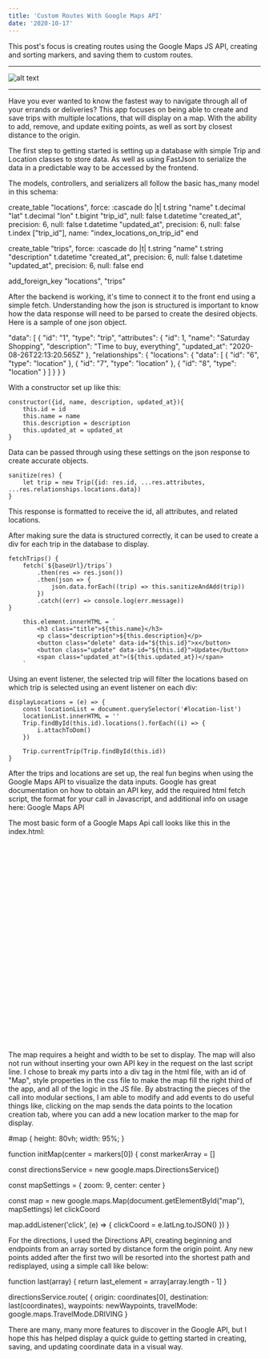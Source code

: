 ```yaml
---
title: 'Custom Routes With Google Maps API'
date: '2020-10-17'
---
```


This post's focus is creating routes using the Google Maps JS API, creating and sorting markers, and saving them to custom routes.

---

![alt text](https://images.unsplash.com/photo-1553290322-0440fe3b1ddd?ixid=MXwxMjA3fDB8MHxwaG90by1wYWdlfHx8fGVufDB8fHw%3D&ixlib=rb-1.2.1&auto=format&fit=crop&w=1950&q=80)

---

Have you ever wanted to know the fastest way to navigate through all of your errands or deliveries? This app focuses on being able to create and save trips with multiple locations, that will display on a map. With the ability to add, remove, and update exiting points, as well as sort by closest distance to the origin.

The first step to getting started is setting up a database with simple Trip and Location classes to store data. As well as using FastJson to serialize the data in a predictable way to be accessed by the frontend.

The models, controllers, and serializers all follow the basic has_many model in this schema:

create_table "locations", force: :cascade do |t|
t.string "name"
t.decimal "lat"
t.decimal "lon"
t.bigint "trip_id", null: false
t.datetime "created_at", precision: 6, null: false
t.datetime "updated_at", precision: 6, null: false
t.index ["trip_id"], name: "index_locations_on_trip_id"
end

create_table "trips", force: :cascade do |t|
t.string "name"
t.string "description"
t.datetime "created_at", precision: 6, null: false
t.datetime "updated_at", precision: 6, null: false
end

add_foreign_key "locations", "trips"

After the backend is working, it's time to connect it to the front end using a simple fetch. Understanding how the json is structured is important to know how the data response will need to be parsed to create the desired objects. Here is a sample of one json object.

"data": [
{
"id": "1",
"type": "trip",
"attributes": {
"id": 1,
"name": "Saturday Shopping",
"description": "Time to buy, everything",
"updated_at": "2020-08-26T22:13:20.565Z"
},
"relationships": {
"locations": {
"data": [
{
"id": "6",
"type": "location"
},
{
"id": "7",
"type": "location"
},
{
"id": "8",
"type": "location"
}
]
}
}
}

With a constructor set up like this:

    constructor({id, name, description, updated_at}){
        this.id = id
        this.name = name
        this.description = description
        this.updated_at = updated_at
    }

Data can be passed through using these settings on the json response to create accurate objects.

    sanitize(res) {
        let trip = new Trip({id: res.id, ...res.attributes, ...res.relationships.locations.data})
    }

This response is formatted to receive the id, all attributes, and related locations.

After making sure the data is structured correctly, it can be used to create a div for each trip in the database to display.

    fetchTrips() {
        fetch(`${baseUrl}/trips`)
            .then(res => res.json())
            .then(json => {
                json.data.forEach((trip) => this.sanitizeAndAdd(trip))
            })
            .catch((err) => console.log(err.message))
    }

        this.element.innerHTML = `
            <h3 class="title">${this.name}</h3>
            <p class="description">${this.description}</p>
            <button class="delete" data-id="${this.id}">x</button>
            <button class="update" data-id="${this.id}">Update</button>
            <span class="updated_at">(${this.updated_at})</span>
        `

Using an event listener, the selected trip will filter the locations based on which trip is selected using an event listener on each div:

    displayLocations = (e) => {
        const locationList = document.querySelector('#location-list')
        locationList.innerHTML = ''
        Trip.findById(this.id).locations().forEach((i) => {
            i.attachToDom()
        })

        Trip.currentTrip(Trip.findById(this.id))
    }

After the trips and locations are set up, the real fun begins when using the Google Maps API to visualize the data inputs. Google has great documentation on how to obtain an API key, add the required html fetch script, the format for your call in Javascript, and additional info on usage here: Google Maps API

The most basic form of a Google Maps Api call looks like this in the index.html:

<div id="Map" style="width:100%;height:400px;"></div>

<script>
function myMap() {
    const mapSettings = {
      zoom: 9,
      center: center
    }
    const map = new google.maps.Map(document.getElementById("map"), mapSettings)
}
</script>

<script src="https://maps.googleapis.com/maps/api/js?key=YOUR_KEY&callback=myMap"></script>

The map requires a height and width to be set to display. The map will also not run without inserting your own API key in the request on the last script line. I chose to break my parts into a div tag in the html file, with an id of "Map", style properties in the css file to make the map fill the right third of the app, and all of the logic in the JS file. By abstracting the pieces of the call into modular sections, I am able to modify and add events to do useful things like, clicking on the map sends the data points to the location creation tab, where you can add a new location marker to the map for display.

<div id="map" class="map"></div>

#map {
height: 80vh;
width: 95%;
}

function initMap(center = markers[0]) {
const markerArray = []

const directionsService = new google.maps.DirectionsService()

const mapSettings = {
zoom: 9,
center: center
}

const map = new google.maps.Map(document.getElementById("map"), mapSettings)
let clickCoord

map.addListener('click', (e) => {
clickCoord = e.latLng.toJSON()
})
}

For the directions, I used the Directions API, creating beginning and endpoints from an array sorted by distance form the origin point. Any new points added after the first two will be resorted into the shortest path and redisplayed, using a simple call like below:

function last(array) {
return last_element = array[array.length - 1]
}

directionsService.route(
{
origin: coordinates[0],
destination: last(coordinates),
waypoints: newWaypoints,
travelMode: google.maps.TravelMode.DRIVING
}

There are many, many more features to discover in the Google API, but I hope this has helped display a quick guide to getting started in creating, saving, and updating coordinate data in a visual way.
